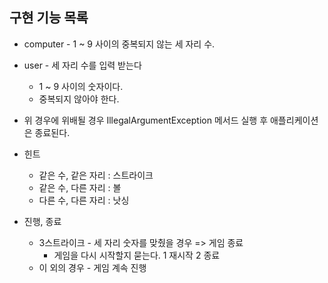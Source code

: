 ## 구현 기능 목록

* computer - 1 ~ 9 사이의 중복되지 않는 세 자리 수.

* user - 세 자리 수를 입력 받는다
    * 1 ~ 9 사이의 숫자이다.
    * 중복되지 않아야 한다.
- 위 경우에 위배될 경우 IllegalArgumentException 메서드 실행 후 애플리케이션은 종료된다.

* 힌트
    * 같은 수, 같은 자리 : 스트라이크
    * 같은 수, 다른 자리 : 볼
    * 다른 수, 다른 자리 : 낫싱

* 진행, 종료
    * 3스트라이크 - 세 자리 숫자를 맞췄을 경우 => 게임 종료
        * 게임을 다시 시작할지 묻는다. 1 재시작 2 종료
    * 이 외의 경우 - 게임 계속 진행